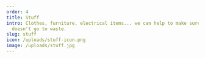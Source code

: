 ```yaml
---
order: 4
title: Stuff
intro: Clothes, furniture, electrical items... we can help to make sure this
  doesn't go to waste.
slug: stuff
icon: /uploads/stuff-icon.png
image: /uploads/stuff.jpg
---
```

